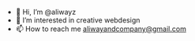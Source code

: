 - 👋 Hi, I’m @aliwayz
- 👀 I’m interested in creative webdesign
- 📫 How to reach me aliwayandcompany@gmail.com

<!---
aliwayz/aliwayz is a ✨ special ✨ repository because its `README.md` (this file) appears on your GitHub profile.
You can click the Preview link to take a look at your changes.
--->
